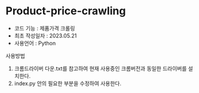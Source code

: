 # Product-price-crawling
* 코드 기능 : 제품가격 크롤링   
* 최초 작성일자 : 2023.05.21   
* 사용언어 : Python

사용방법
1. 크롬드라이버 다운.txt를 참고하여 현재 사용중인 크롬버전과 동일한 드라이버를 설치한다.
2. index.py 안의 필요한 부분을 수정하여 사용한다.
